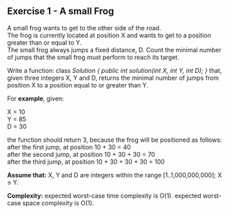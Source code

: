 Exercise 1 - A small Frog
-------------------------

A small frog wants to get to the other side of the road.  
The frog is currently located at position X and wants to get to a position greater than or equal to Y.  
The small frog always jumps a fixed distance, D.
Count the minimal number of jumps that the small frog must perform to reach its target.

Write a function:
class *Solution { public int solution(int X, int Y, int D); }*
that, given three integers X, Y and D, returns the minimal number of jumps from position X to a position equal to or greater than Y.

For **example**, given:  

  X = 10  
  Y = 85  
  D = 30  
  
the function should return 3, because the frog will be positioned as follows:  
after the first jump, at position 10 + 30 = 40  
after the second jump, at position 10 + 30 + 30 = 70  
after the third jump, at position 10 + 30 + 30 + 30 = 100  

**Assume that:**
X, Y and D are integers within the range [1..1,000,000,000];
X ≤ Y.

**Complexity:**
expected worst-case time complexity is O(1).
expected worst-case space complexity is O(1).